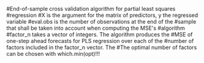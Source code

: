 
#End-of-sample cross validation algorithm for partial least squares 
#regression
#X is the argument for the matrix of predictors, y the regressed variable
#eval.obs is the number of observations at the end of the 
#sample that shall be taken into account when computing the MSE's
#algorithm
#factor_n takes a vector of integers. The algorithm produces the 
#MSE of one-step ahead forecasts for PLS regression over each of the
#number of factors included in the factor_n vector. The 
#The optimal number of factors can be chosen with which.min(opt)!!!